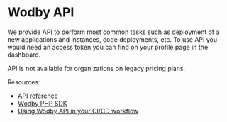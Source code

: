 # Wodby API

We provide API to perform most common tasks such as deployment of a new applications and instances, code deployments, etc. To use API you would need an access token you can find on your profile page in the dashboard.

API is not available for organizations on legacy pricing plans.

Resources:

* <a href="http://docs.wodbyapi.apiary.io/" target="_blank">API reference</a>
* <a href="https://github.com/Wodby/wodby-sdk-php" target="_blank">Wodby PHP SDK</a>
* [Using Wodby API in your CI/CD workflow](../cicd/README.md)
